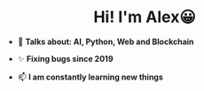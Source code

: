 <!-- Heading -->
<h1 align="center">Hi! I'm Alex😀</h1>

 <!-- About section --> 


- 💬 **Talks about: AI, Python, Web and Blockchain**

- ✨ **Fixing bugs since 2019**

- 📫 **I am constantly learning new things**

<!-- About section: END -->
 

<!-- GitHub section: END -->

<!-- THE END -->
